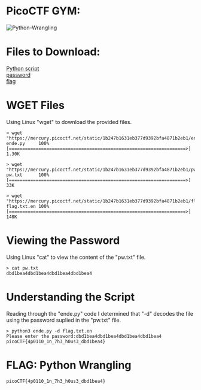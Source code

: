 # PicoCTF GYM: 
![Python-Wrangling](https://user-images.githubusercontent.com/38919321/134431444-5b4042b3-9049-4b0e-97c7-a6a456db093d.png)


# Files to Download:
[Python script](https://mercury.picoctf.net/static/1b247b1631eb377d9392bfa4871b2eb1/ende.py)<br>
[password](https://mercury.picoctf.net/static/1b247b1631eb377d9392bfa4871b2eb1/pw.txt)<br>
[flag](https://mercury.picoctf.net/static/1b247b1631eb377d9392bfa4871b2eb1/flag.txt.en)<br>


# WGET Files
Using Linux "wget" to download the provided files.
```
> wget "https://mercury.picoctf.net/static/1b247b1631eb377d9392bfa4871b2eb1/ende.py"
ende.py		100%[==================================================================>]     1.30K  

> wget "https://mercury.picoctf.net/static/1b247b1631eb377d9392bfa4871b2eb1/pw.txt"
pw.txt		100%[==================================================================>]       33K

> wget "https://mercury.picoctf.net/static/1b247b1631eb377d9392bfa4871b2eb1/flag.txt.en"
flag.txt.en	100%[==================================================================>]       140K
```


# Viewing the Password
Using Linux "cat" to view the content of the "pw.txt" file.
```
> cat pw.txt 
dbd1bea4dbd1bea4dbd1bea4dbd1bea4
```


# Understanding the Script
Reading through the "ende.py" code I determined that "-d" decodes the file using the password suplied in the "pw.txt" file.
```
> python3 ende.py -d flag.txt.en
Please enter the password:dbd1bea4dbd1bea4dbd1bea4dbd1bea4
picoCTF{4p0110_1n_7h3_h0us3_dbd1bea4}
```


# FLAG: Python Wrangling
```
picoCTF{4p0110_1n_7h3_h0us3_dbd1bea4}
```
